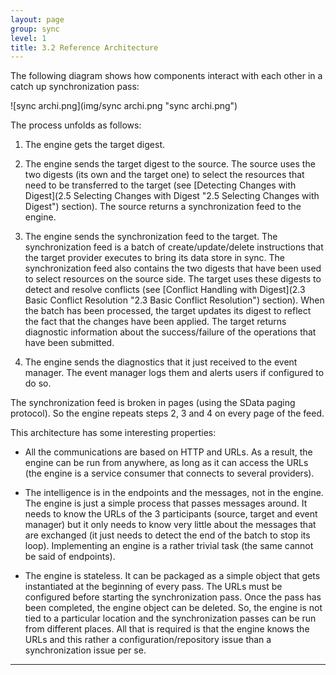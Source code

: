 ```yaml
---
layout: page
group: sync
level: 1
title: 3.2 Reference Architecture
---
```


The following diagram shows how components interact with each other in a
catch up synchronization pass:

![sync archi.png](img/sync archi.png "sync archi.png")

The process unfolds as follows:

1.  The engine gets the target digest.

1.  The engine sends the target digest to the source. The source uses the two
digests (its own and the target one) to select the resources that need to be
transferred to the target (see&nbsp;[Detecting Changes with
Digest](2.5 Selecting Changes with Digest "2.5 Selecting Changes with Digest")&nbsp;section). The source returns a synchronization feed to the engine.

1.  The engine sends the synchronization feed to the target. The synchronization
feed is a batch of create/update/delete instructions that the target provider
executes to bring its data store in sync. The synchronization feed also contains
the two digests that have been used to select resources on the source side. The
target uses these digests to detect and resolve conflicts
(see&nbsp;[Conflict Handling with Digest](2.3 Basic Conflict Resolution "2.3 Basic Conflict Resolution")&nbsp;section). When
the batch has been processed, the target updates its digest to reflect the fact
that the changes have been applied. The target returns diagnostic information
about the success/failure of the operations that have been submitted.

1.  The engine sends the diagnostics that it just received to the event manager.
The event manager logs them and alerts users if configured to do so.

The synchronization feed&nbsp;is broken in pages (using the SData paging
protocol). So the engine repeats steps 2, 3 and 4 on every page of the feed.

This architecture has some interesting properties:

*   All the communications are based on HTTP and URLs. As a result, the engine
can be run from anywhere, as long as it can access the URLs (the engine is a
service consumer that connects to several providers).

*   The intelligence is in the endpoints and the messages, not in the engine. The
engine is just a simple process that passes messages around. It needs to know
the URLs of the 3 participants (source, target and event manager) but it only
needs to know very little about the messages that are exchanged (it just needs
to detect the end of the batch to stop its loop). Implementing an engine is a
rather trivial task (the same cannot be said of endpoints).

*   The engine is stateless. It can be packaged as a simple object that gets
instantiated at the beginning of every pass. The URLs must be configured before
starting the synchronization pass. Once the pass has been completed, the engine
object can be deleted. So, the engine is not tied to a particular location and
the synchronization passes can be run from different places. All that is
required is that the engine knows the URLs and this rather a
configuration/repository issue than a synchronization issue per se.

* * *